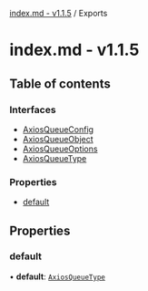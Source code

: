 [index.md - v1.1.5](README.md) / Exports

# index.md - v1.1.5

## Table of contents

### Interfaces

-   [AxiosQueueConfig](interfaces/AxiosQueueConfig.md)
-   [AxiosQueueObject](interfaces/AxiosQueueObject.md)
-   [AxiosQueueOptions](interfaces/AxiosQueueOptions.md)
-   [AxiosQueueType](interfaces/AxiosQueueType.md)

### Properties

-   [default](modules.md#default)

## Properties

### default

• **default**: [`AxiosQueueType`](interfaces/AxiosQueueType.md)
